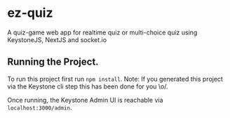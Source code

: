 # ez-quiz
A quiz-game web app for realtime quiz or multi-choice quiz using KeystoneJS, NextJS and socket.io

## Running the Project.

To run this project first run `npm install`. Note: If you generated this project via the Keystone cli step this has been done for you \\o/.

Once running, the Keystone Admin UI is reachable via `localhost:3000/admin`.
